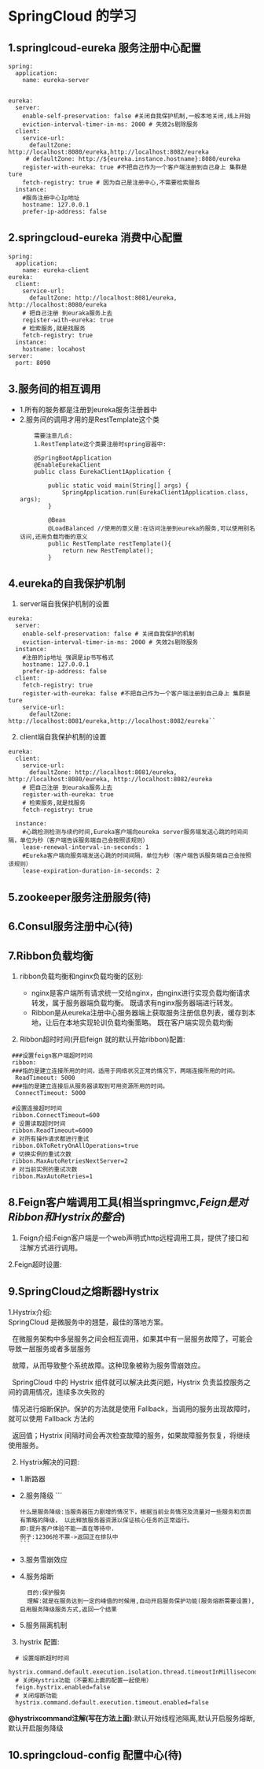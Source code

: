 # SpringCloud 的学习

## 1.springlcoud-eureka 服务注册中心配置

```
spring:
  application:
    name: eureka-server
    

eureka:
  server:
    enable-self-preservation: false #关闭自我保护机制,一般本地关闭,线上开始
    eviction-interval-timer-in-ms: 2000 # 失效2s剔除服务
  client:
    service-url:
      defaultZone: http://localhost:8080/eureka,http://localhost:8082/eureka
     # defaultZone: http://${eureka.instance.hostname}:8080/eureka
    register-with-eureka: true #不把自己作为一个客户端注册到自己身上 集群是ture
    fetch-registry: true # 因为自己是注册中心,不需要检索服务
  instance:
    #服务注册中心Ip地址
    hostname: 127.0.0.1
    prefer-ip-address: false
```

## 2.springcloud-eureka 消费中心配置

```
spring:
  application:
    name: eureka-client
eureka:
  client:
    service-url:
      defaultZone: http://localhost:8081/eureka, http://localhost:8080/eureka
    # 把自己注册 到euraka服务上去
    register-with-eureka: true
    # 检索服务,就是找服务
    fetch-registry: true
  instance:
    hostname: locahost
server:
  port: 8090
```
## 3.服务间的相互调用
* 1.所有的服务都是注册到eureka服务注册器中
* 2.服务间的调用才用的是RestTemplate这个类
    ```
        需要注意几点:
        1.RestTemplate这个类要注册时spring容器中:
        
        @SpringBootApplication
        @EnableEurekaClient
        public class EurekaClient1Application {

            public static void main(String[] args) {
                SpringApplication.run(EurekaClient1Application.class, args);
            }

            @Bean
            @LoadBalanced //使用的意义是:在访问注册到eureka的服务,可以使用别名访问,还用负载均衡的意义
            public RestTemplate restTemplate(){
                return new RestTemplate();
            }
    ```
## 4.eureka的自我保护机制

1. server端自我保护机制的设置
```
eureka:
  server:
    enable-self-preservation: false # 关闭自我保护的机制
    eviction-interval-timer-in-ms: 2000 # 失效2s剔除服务
  instance:
    #注册的ip地址 强调是ip书写格式
    hostname: 127.0.0.1
    prefer-ip-address: false
  client:
    fetch-registry: true
    register-with-eureka: false #不把自己作为一个客户端注册到自己身上 集群是ture
    service-url:
      defaultZone: http://localhost:8081/eureka,http://localhost:8082/eureka``

```
2. client端自我保护机制的设置

```
eureka:
  client:
    service-url:
      defaultZone: http://localhost:8081/eureka, http://localhost:8080/eureka, http://localhost:8082/eureka
    # 把自己注册 到euraka服务上去
    register-with-eureka: true
    # 检索服务,就是找服务
    fetch-registry: true

  instance:
    #心跳检测检测与续约时间,Eureka客户端向eureka server服务端发送心跳的时间间隔，单位为秒（客户端告诉服务端自己会按照该规则）
    lease-renewal-interval-in-seconds: 1
    #Eureka客户端向服务端发送心跳的时间间隔，单位为秒（客户端告诉服务端自己会按照该规则）
    lease-expiration-duration-in-seconds: 2
```

## 5.zookeeper服务注册服务(待)

## 6.Consul服务注册中心(待)

## 7.Ribbon负载均衡

1. ribbon负载均衡和nginx负载均衡的区别:
   * nginx是客户端所有请求统一交给nginx，由nginx进行实现负载均衡请求转发，属于服务器端负载均衡。
 既请求有nginx服务器端进行转发。
   * Ribbon是从eureka注册中心服务器端上获取服务注册信息列表，缓存到本地，让后在本地实现轮训负载均衡策略。
 既在客户端实现负载均衡
 
 2. Ribbon超时时间(开启feign 就的默认开始ribbon)配置:
 ```
  ###设置feign客户端超时时间
  ribbon:
  ###指的是建立连接所用的时间，适用于网络状况正常的情况下，两端连接所用的时间。
   ReadTimeout: 5000
  ###指的是建立连接后从服务器读取到可用资源所用的时间。 
   ConnectTimeout: 5000
   
  #设置连接超时时间
  ribbon.ConnectTimeout=600
  # 设置读取超时时间
  ribbon.ReadTimeout=6000
  # 对所有操作请求都进行重试
  ribbon.OkToRetryOnAllOperations=true
  # 切换实例的重试次数
  ribbon.MaxAutoRetriesNextServer=2
  # 对当前实例的重试次数
  ribbon.MaxAutoRetries=1

 ```

## 8.Feign客户端调用工具(相当springmvc,***Feign是对Ribbon和Hystrix的整合***)

1. Feign介绍:Feign客户端是一个web声明式http远程调用工具，提供了接口和注解方式进行调用。

2.Feign超时设置:
   

## 9.SpringCloud之熔断器Hystrix

1.Hystrix介绍:</br>
  SpringCloud 是微服务中的翘楚，最佳的落地方案。

  在微服务架构中多层服务之间会相互调用，如果其中有一层服务故障了，可能会导致一层服务或者多层服务

  故障，从而导致整个系统故障。这种现象被称为服务雪崩效应。

  SpringCloud 中的 Hystrix 组件就可以解决此类问题，Hystrix 负责监控服务之间的调用情况，连续多次失败的

  情况进行熔断保护。保护的方法就是使用 Fallback，当调用的服务出现故障时，就可以使用 Fallback 方法的

  返回值；Hystrix 间隔时间会再次检查故障的服务，如果故障服务恢复，将继续使用服务。
  
 2. Hystrix解决的问题:
  * 1.断路器
  * 2.服务降级
        ```
        
        什么是服务降级:当服务器压力剧增的情况下，根据当前业务情况及流量对一些服务和页面有策略的降级， 以此释放服务器资源以保证核心任务的正常运行。
        即:提升客户体验不能一直在等待中.
        例子:12306抢不票->返回正在排队中
        ```
  * 3.服务雪崩效应
  * 4.服务熔断
    ```
      目的:保护服务
      理解:就是在服务达到一定的峰值的时候用,自动开启服务保护功能(服务熔断需要设置),启用服务降级服务方式,返回一个结果
    ```
  * 5.服务隔离机制
  
  3. hystrix 配置:
  ```
    # 设置熔断超时时间
    hystrix.command.default.execution.isolation.thread.timeoutInMilliseconds=10000
    # 关闭Hystrix功能（不要和上面的配置一起使用）
    feign.hystrix.enabled=false
    # 关闭熔断功能
    hystrix.command.default.execution.timeout.enabled=false
  ```
  **@hystrixcommand注解(写在方法上面)**:默认开始线程池隔离,默认开启服务熔断,默认开启服务降级
  
  ## 10.springcloud-config 配置中心(待)
